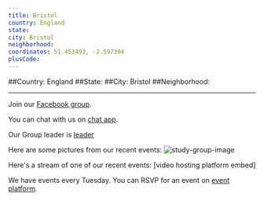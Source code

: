 ```yaml
---
title: Bristol
country: England
state: 
city: Bristol
neighborhood: 
coordinates: 51.453493, -2.597394
plusCode:
---
```


##Country: England
##State: 
##City: Bristol
##Neighborhood: 
*****
Join our [Facebook group](https://www.facebook.com/groups/free.code.camp.bristol.uk).

You can chat with us on [chat app]().

Our Group leader is [leader]()

Here are some pictures from our recent events:
![study-group-image]()

Here's a stream of one of our recent events:
[video hosting platform embed]

We have events every Tuesday. You can RSVP for an event on [event platform]().
